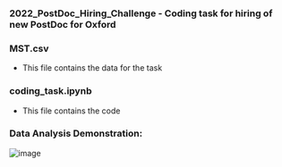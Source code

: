 ### 2022_PostDoc_Hiring_Challenge - Coding task for hiring of new PostDoc for Oxford

### MST.csv
- This file contains the data for the task

### coding_task.ipynb
- This file contains the code

### Data Analysis Demonstration:
![image](https://user-images.githubusercontent.com/29684281/202913406-fa14c937-176d-482e-804e-a2efb5184218.png)
